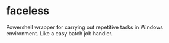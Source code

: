 # faceless
Powershell wrapper for carrying out repetitive tasks in Windows environment. Like a easy batch job handler.
